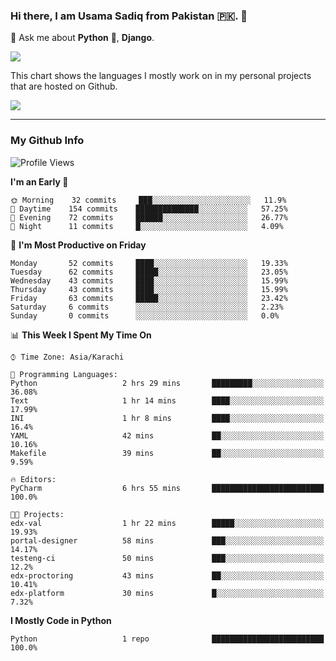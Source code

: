 ### Hi there, I am Usama Sadiq from Pakistan 🇵🇰. 👋

💬 Ask me about **Python** 🐍, **Django**. <!-- , Testing, Docker, Jenkins Automation, -->

<!--  
🗣 I love to talk about
  - Automating day-to-day stuff using Python
  - **Urdu Literature** 📚, **Anime** 💻, **Manga** 📜, **Light Novels** 📜, **Comics** 📱.  
-->

<img align="center" src="https://github-readme-stats.vercel.app/api?username=UsamaSadiq&custom_title=My Stats&show_icons=true&theme=dark&count_private=true&include_all_commits=true" />

This chart shows the languages I mostly work on in my personal projects that are hosted on Github.

<img align="center" src="https://github-readme-stats.vercel.app/api/top-langs/?username=UsamaSadiq&langs_count=10&layout=compact" />

--- 
### My Github Info
<!--START_SECTION:waka-->
![Profile Views](http://img.shields.io/badge/Profile%20Views-0-blue)

**I'm an Early 🐤** 

```text
🌞 Morning    32 commits     ███░░░░░░░░░░░░░░░░░░░░░░   11.9% 
🌆 Daytime    154 commits    ██████████████░░░░░░░░░░░   57.25% 
🌃 Evening    72 commits     ██████░░░░░░░░░░░░░░░░░░░   26.77% 
🌙 Night      11 commits     █░░░░░░░░░░░░░░░░░░░░░░░░   4.09%

```
📅 **I'm Most Productive on Friday** 

```text
Monday       52 commits     ████░░░░░░░░░░░░░░░░░░░░░   19.33% 
Tuesday      62 commits     █████░░░░░░░░░░░░░░░░░░░░   23.05% 
Wednesday    43 commits     ████░░░░░░░░░░░░░░░░░░░░░   15.99% 
Thursday     43 commits     ████░░░░░░░░░░░░░░░░░░░░░   15.99% 
Friday       63 commits     █████░░░░░░░░░░░░░░░░░░░░   23.42% 
Saturday     6 commits      ░░░░░░░░░░░░░░░░░░░░░░░░░   2.23% 
Sunday       0 commits      ░░░░░░░░░░░░░░░░░░░░░░░░░   0.0%

```


📊 **This Week I Spent My Time On** 

```text
⌚︎ Time Zone: Asia/Karachi

💬 Programming Languages: 
Python                   2 hrs 29 mins       █████████░░░░░░░░░░░░░░░░   36.08% 
Text                     1 hr 14 mins        ████░░░░░░░░░░░░░░░░░░░░░   17.99% 
INI                      1 hr 8 mins         ████░░░░░░░░░░░░░░░░░░░░░   16.4% 
YAML                     42 mins             ██░░░░░░░░░░░░░░░░░░░░░░░   10.16% 
Makefile                 39 mins             ██░░░░░░░░░░░░░░░░░░░░░░░   9.59%

🔥 Editors: 
PyCharm                  6 hrs 55 mins       █████████████████████████   100.0%

🐱‍💻 Projects: 
edx-val                  1 hr 22 mins        █████░░░░░░░░░░░░░░░░░░░░   19.93% 
portal-designer          58 mins             ███░░░░░░░░░░░░░░░░░░░░░░   14.17% 
testeng-ci               50 mins             ███░░░░░░░░░░░░░░░░░░░░░░   12.2% 
edx-proctoring           43 mins             ██░░░░░░░░░░░░░░░░░░░░░░░   10.41% 
edx-platform             30 mins             █░░░░░░░░░░░░░░░░░░░░░░░░   7.32%

```

**I Mostly Code in Python** 

```text
Python                   1 repo              █████████████████████████   100.0%

```



<!--END_SECTION:waka-->
<!--
**UsamaSadiq/UsamaSadiq** is a ✨ _special_ ✨ repository because its `README.md` (this file) appears on your GitHub profile.

Here are some ideas to get you started:

- 🔭 I’m currently working on ...
- 🌱 I’m currently learning ...
- 👯 I’m looking to collaborate on ...
- 🤔 I’m looking for help with ...
- 📫 How to reach me: ...
- 😄 Pronouns: ...
- ⚡ Fun fact: ...
-->

